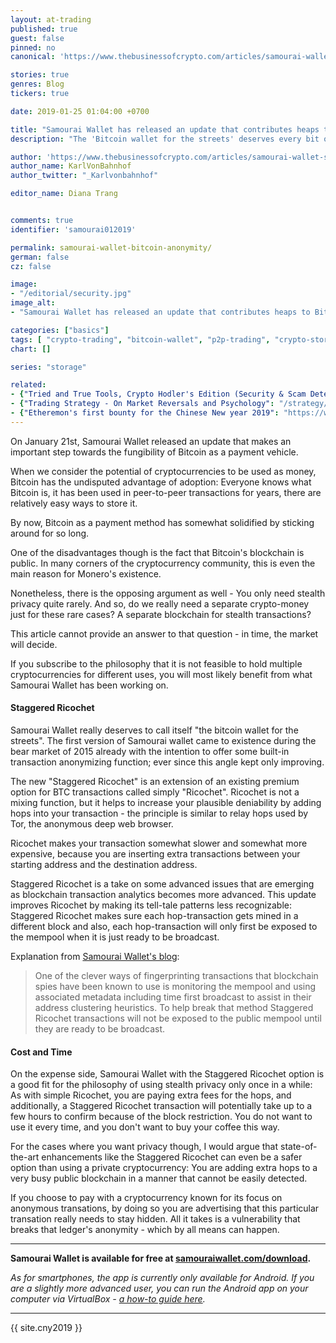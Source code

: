 ```yaml
---
layout: at-trading
published: true
guest: false
pinned: no
canonical: 'https://www.thebusinessofcrypto.com/articles/samourai-wallet-staggered-ricochet'

stories: true
genres: Blog
tickers: true

date: 2019-01-25 01:04:00 +0700

title: "Samourai Wallet has released an update that contributes heaps to Bitcoin's fungibility"
description: "The 'Bitcoin wallet for the streets' deserves every bit of that marketing slogan."

author: 'https://www.thebusinessofcrypto.com/articles/samourai-wallet-staggered-ricochet#about-the-author'
author_name: KarlVonBahnhof
author_twitter: "_Karlvonbahnhof"

editor_name: Diana Trang


comments: true
identifier: 'samourai012019'

permalink: samourai-wallet-bitcoin-anonymity/
german: false
cz: false

image:
- "/editorial/security.jpg"
image_alt:
- "Samourai Wallet has released an update that contributes heaps to Bitcoin's fungibility"

categories: ["basics"]
tags: [ "crypto-trading", "bitcoin-wallet", "p2p-trading", "crypto-storage", "samourai-wallet", "businessofcrypto"]
chart: []

series: "storage"

related:
- {"Tried and True Tools, Crypto Hodler's Edition (Security & Scam Detection)": "/security/tools"}
- {"Trading Strategy - On Market Reversals and Psychology": "/strategy/reversals/"}
- {"Etheremon's first bounty for the Chinese New year 2019": "https://www.thebusinessofcrypto.com/intelligence/etheremons-chinese-new-year-2019-1/"}
---
```


On January 21st, Samourai Wallet released an update that makes an important step towards the fungibility of Bitcoin as a payment vehicle.

When we consider the potential of cryptocurrencies to be used as money, Bitcoin has the undisputed advantage of adoption: Everyone knows what Bitcoin is, it has been used in peer-to-peer transactions for years, there are relatively easy ways to store it.

By now, Bitcoin as a payment method has somewhat solidified by sticking around for so long.

One of the disadvantages though is the fact that Bitcoin's blockchain is public. In many corners of the cryptocurrency community, this is even the main reason for Monero's existence.

Nonetheless, there is the opposing argument as well - You only need stealth privacy quite rarely. And so, do we really need a separate crypto-money just for these rare cases? A separate blockchain for stealth transactions?

This article cannot provide an answer to that question - in time, the market will decide.

If you subscribe to the philosophy that it is not feasible to hold multiple cryptocurrencies for different uses, you will most likely benefit from what Samourai Wallet has been working on.  

#### Staggered Ricochet

Samourai Wallet really deserves to call itself "the bitcoin wallet for the streets". The first version of Samourai wallet came to existence during the bear market of 2015 already with the intention to offer some built-in transaction anonymizing function; ever since this angle kept only improving.

The new "Staggered Ricochet" is an extension of an existing premium option for BTC transactions called simply "Ricochet". Ricochet is not a mixing function, but it helps to increase your plausible deniability by adding hops into your transaction - the principle is similar to relay hops used by Tor, the anonymous deep web browser.

Ricochet makes your transaction somewhat slower and somewhat more expensive, because you are inserting extra transactions between your starting address and the destination address.

Staggered Ricochet is a take on some advanced issues that are emerging as blockchain transaction analytics becomes more advanced. This update improves Ricochet by making its tell-tale patterns less recognizable: Staggered Ricochet makes sure each hop-transaction gets mined in a different block and also, each hop-transaction will only first be exposed to the mempool when it is just ready to be broadcast.

Explanation from [Samourai Wallet's blog](https://blog.samouraiwallet.com/post/182192289762/staggered-ricochet-utxo-tagging-paynym-ux):

> One of the clever ways of fingerprinting transactions that blockchain spies have been known to use is monitoring the mempool and using associated metadata including time first broadcast to assist in their address clustering heuristics. To help break that method Staggered Ricochet transactions will not be exposed to the public mempool until they are ready to be broadcast.

#### Cost and Time

On the expense side, Samourai Wallet with the Staggered Ricochet option is a good fit for  the philosophy of using stealth privacy only once in a while: As with simple Ricochet, you are paying extra fees for the hops, and additionally, a Staggered Ricochet transaction will potentially take up to a few hours to confirm because of the block restriction. You do not want to use it every time, and you don't want to buy your coffee this way.

For the cases where you want privacy though, I would argue that state-of-the-art enhancements like the Staggered Ricochet can even be a safer option than using a private cryptocurrency: You are adding extra hops to a very busy public blockchain in a manner that cannot be easily detected.

If you choose to pay with a cryptocurrency known for its focus on anonymous transations, by doing so you are advertising that this particular transation really needs to stay hidden. All it takes is a vulnerability that breaks that ledger's anonymity - which by all means can happen.

***

**Samourai Wallet is available for free at [samouraiwallet.com/download](https://samouraiwallet.com/download).**

*As for smartphones, the app is currently only available for Android. If you are a slightly more advanced user, you can run the Android app on your computer via VirtualBox - [a how-to guide here](https://www.altcointrading.net/security/virtualbox).*

***

{{ site.cny2019 }}
